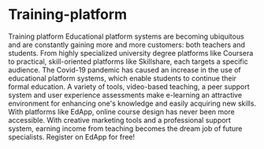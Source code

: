 # Training-platform
Training platform
Educational platform systems are becoming ubiquitous and are constantly gaining more and more customers: both teachers and students. From highly specialized university degree platforms like Coursera to practical, skill-oriented platforms like Skillshare, each targets a specific audience. The Covid-19 pandemic has caused an increase in the use of educational platform systems, which enable students to continue their formal education. A variety of tools, video-based teaching, a peer support system and user experience assessments make e-learning an attractive environment for enhancing one's knowledge and easily acquiring new skills. With platforms like EdApp, online course design has never been more accessible. With creative marketing tools and a professional support system, earning income from teaching becomes the dream job of future specialists. Register on EdApp for free!
